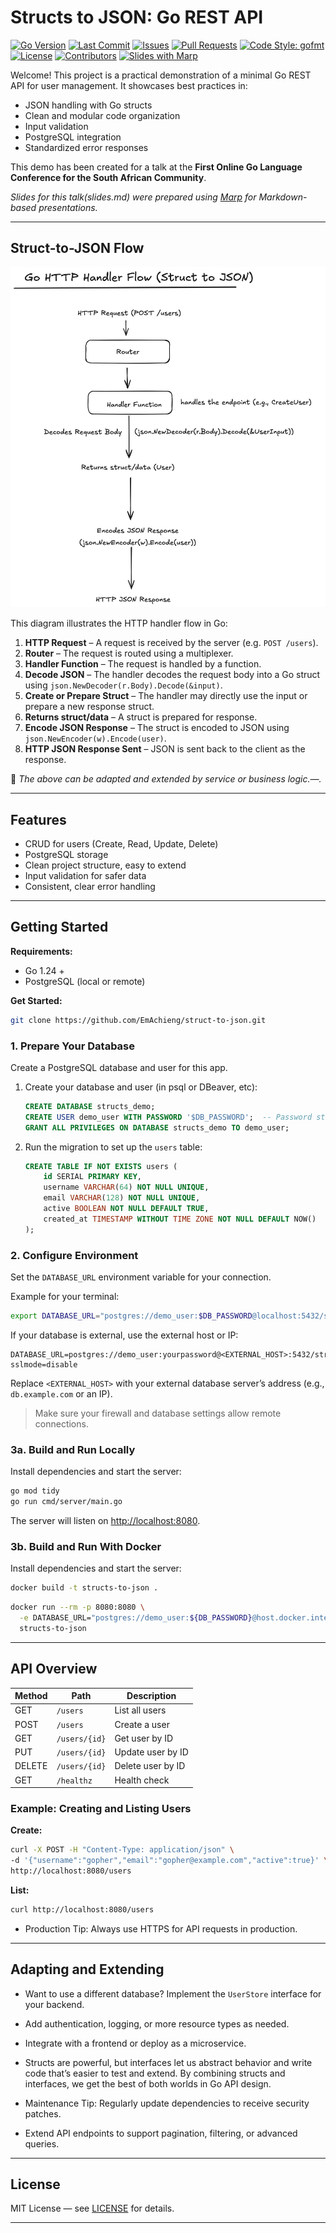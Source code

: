# Structs to JSON: Go REST API
[![Go Version](https://img.shields.io/github/go-mod/go-version/EmAchieng/struct-to-json)](https://golang.org/doc/go1.24)
[![Last Commit](https://img.shields.io/github/last-commit/EmAchieng/struct-to-json)](https://github.com/EmAchieng/struct-to-json/commits)
[![Issues](https://img.shields.io/github/issues/EmAchieng/struct-to-json)](https://github.com/EmAchieng/struct-to-json/issues)
[![Pull Requests](https://img.shields.io/github/issues-pr/EmAchieng/struct-to-json)](https://github.com/EmAchieng/struct-to-json/pulls)
[![Code Style: gofmt](https://img.shields.io/badge/code%20style-gofmt-brightgreen.svg)](https://golang.org/doc/go1.21#go-fmt)
[![License](https://img.shields.io/github/license/EmAchieng/struct-to-json)](./LICENSE)
[![Contributors](https://img.shields.io/github/contributors/EmAchieng/struct-to-json)](https://github.com/EmAchieng/struct-to-json/graphs/contributors)
[![Slides with Marp](https://img.shields.io/badge/slides-marp-blue?logo=marp)](https://marp.app/)

Welcome! This project is a practical demonstration of a minimal Go REST API for user management. It showcases best practices in:

- JSON handling with Go structs  
- Clean and modular code organization  
- Input validation  
- PostgreSQL integration  
- Standardized error responses  

This demo has been created for a talk at the **First Online Go Language Conference for the South African Community**.

_Slides for this talk(slides.md) were prepared using [Marp](https://marp.app/) for Markdown-based presentations._

---

## Struct-to-JSON Flow

![Struct-to-JSON Flow Diagram](Struct-to-JSON.png)

This diagram illustrates the HTTP handler flow in Go:

1. **HTTP Request** – A request is received by the server (e.g. `POST /users`).
2. **Router** – The request is routed using a multiplexer.
3. **Handler Function** – The request is handled by a function.
4. **Decode JSON** – The handler decodes the request body into a Go struct using `json.NewDecoder(r.Body).Decode(&input)`.
5. **Create or Prepare Struct** – The handler may directly use the input or prepare a new response struct.
6. **Returns struct/data** – A struct is prepared for response.
7. **Encode JSON Response** – The struct is encoded to JSON using `json.NewEncoder(w).Encode(user)`.
8. **HTTP JSON Response Sent** – JSON is sent back to the client as the response.

📌  _The above can be adapted and extended by service or business logic.—._


---

## Features

- CRUD for users (Create, Read, Update, Delete)
- PostgreSQL storage 
- Clean project structure, easy to extend
- Input validation for safer data
- Consistent, clear error handling
---

## Getting Started

**Requirements:**  
- Go 1.24 +
- PostgreSQL (local or remote)

**Get Started:** 
```sh
git clone https://github.com/EmAchieng/struct-to-json.git
```
### 1. Prepare Your Database

Create a PostgreSQL database and user for this app.  

1. Create your database and user (in psql or DBeaver, etc):
    ```sql
    CREATE DATABASE structs_demo;
    CREATE USER demo_user WITH PASSWORD '$DB_PASSWORD';  -- Password stored securely elsewhere
    GRANT ALL PRIVILEGES ON DATABASE structs_demo TO demo_user;
    ```

2. Run the migration to set up the `users` table:
    ```sql
    CREATE TABLE IF NOT EXISTS users (
        id SERIAL PRIMARY KEY,
        username VARCHAR(64) NOT NULL UNIQUE,
        email VARCHAR(128) NOT NULL UNIQUE,
        active BOOLEAN NOT NULL DEFAULT TRUE,
        created_at TIMESTAMP WITHOUT TIME ZONE NOT NULL DEFAULT NOW()
    );
    ```

### 2. Configure Environment

Set the `DATABASE_URL` environment variable for your connection.  

Example for your terminal:
```sh
export DATABASE_URL="postgres://demo_user:$DB_PASSWORD@localhost:5432/structs_demo?sslmode=disable"
```
If your database is external, use the external host or IP:

```
DATABASE_URL=postgres://demo_user:yourpassword@<EXTERNAL_HOST>:5432/structs_demo?sslmode=disable
```

Replace `<EXTERNAL_HOST>` with your external database server’s address (e.g., `db.example.com` or an IP).

> Make sure your firewall and database settings allow remote connections.

### 3a. Build and Run Locally

Install dependencies and start the server:
```sh
go mod tidy
go run cmd/server/main.go
```
The server will listen on [http://localhost:8080](http://localhost:8080).

### 3b. Build and Run With Docker

Install dependencies and start the server:
```sh
docker build -t structs-to-json .
```

```sh
docker run --rm -p 8080:8080 \
  -e DATABASE_URL="postgres://demo_user:${DB_PASSWORD}@host.docker.internal:5432/structs_demo?sslmode=disable" \
  structs-to-json
```
---

## API Overview

| Method | Path           | Description           |
|--------|----------------|----------------------|
| GET    | `/users`       | List all users       |
| POST   | `/users`       | Create a user        |
| GET    | `/users/{id}`  | Get user by ID       |
| PUT    | `/users/{id}`  | Update user by ID    |
| DELETE | `/users/{id}`  | Delete user by ID    |
| GET    | `/healthz`     | Health check         |

### Example: Creating and Listing Users

**Create:**
```sh
curl -X POST -H "Content-Type: application/json" \
-d '{"username":"gopher","email":"gopher@example.com","active":true}' \
http://localhost:8080/users
```

**List:**
```sh
curl http://localhost:8080/users
```

- Production Tip: Always use HTTPS for API requests in production.
---

## Adapting and Extending

- Want to use a different database? Implement the `UserStore` interface for your backend.
- Add authentication, logging, or more resource types as needed.
- Integrate with a frontend or deploy as a microservice.
- Structs are powerful, but interfaces let us abstract behavior and write code that’s easier to test and extend. By combining structs and interfaces, we get the best of both worlds in Go API design.

- Maintenance Tip: Regularly update dependencies to receive security patches.
- Extend API endpoints to support pagination, filtering, or advanced queries.
---

## License

MIT License — see [LICENSE](LICENSE) for details.

---
